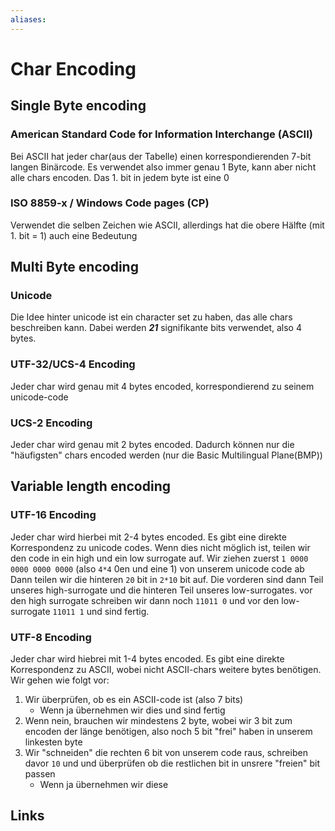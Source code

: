 ```yaml
---
aliases: 
---
```

# Char Encoding 
## Single Byte encoding
### American Standard Code for Information Interchange (ASCII)
Bei ASCII hat jeder char(aus der Tabelle) einen korrespondierenden 7-bit langen Binärcode. Es verwendet also immer genau 1 Byte, kann aber nicht alle chars encoden.
Das 1. bit in jedem byte ist eine 0
### ISO 8859-x / Windows Code pages (CP)
Verwendet die selben Zeichen wie ASCII, allerdings hat die obere Hälfte (mit 1. bit  = 1) auch eine Bedeutung
## Multi Byte encoding
### Unicode
Die Idee hinter unicode ist ein character set zu haben, das alle chars beschreiben kann.
Dabei werden ***21*** signifikante bits verwendet, also 4 bytes.
### UTF-32/UCS-4 Encoding
Jeder char wird genau mit 4 bytes encoded, korrespondierend zu seinem unicode-code

### UCS-2 Encoding
Jeder char wird genau mit 2 bytes encoded. Dadurch können nur die "häufigsten" chars encoded werden (nur die Basic Multilingual Plane(BMP))

## Variable length encoding
### UTF-16 Encoding
Jeder char wird hierbei mit 2-4 bytes encoded.
Es gibt eine direkte Korrespondenz zu unicode codes. Wenn dies nicht möglich ist, teilen wir den code in ein high und ein low surrogate auf.
Wir ziehen zuerst `1 0000 0000 0000 0000` (also `4*4` 0en und eine 1) von unserem unicode code ab
Dann teilen wir die hinteren `20` bit in `2*10` bit auf. Die vorderen sind dann Teil unseres high-surrogate und die hinteren Teil unseres low-surrogates.
vor den high surrogate schreiben wir dann noch `11011 0` und vor den low-surrogate `11011 1` und sind fertig.
### UTF-8 Encoding
Jeder char wird hiebrei mit 1-4 bytes encoded.
Es gibt eine direkte Korrespondenz zu ASCII, wobei nicht ASCII-chars weitere bytes benötigen.
Wir gehen wie folgt vor:
1. Wir überprüfen, ob es ein ASCII-code ist (also 7 bits)
	- Wenn ja übernehmen wir dies und sind fertig
2. Wenn nein, brauchen wir mindestens 2 byte, wobei wir 3 bit zum encoden der länge benötigen, also noch 5 bit "frei" haben in unserem linkesten byte
3. Wir "schneiden" die rechten 6 bit von unserem code raus, schreiben davor `10` und  und überprüfen ob die restlichen bit in unsrere "freien" bit passen
	- Wenn ja übernehmen wir diese

## Links